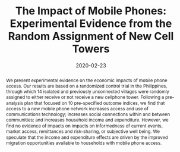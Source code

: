 ---
title: "The Impact of Mobile Phones: Experimental Evidence from the Random Assignment of New Cell Towers"
date: 2020-02-23
publishDate: 2020-02-22T20:01:38.124972Z
authors: ["Joshua Blumenstock", "Niall Keleher", "Arman Rezaee", "Erin Troland"]
publication_types: ["3"]
abstract: "We present experimental evidence on the economic impacts of mobile phone access. Our results are based on a randomized control trial in the Philippines, through which 14 isolated and previously unconnected villages were randomly assigned to either receive or not receive a new cellphone tower. Following a pre-analysis plan that focused on 10 pre-speciﬁed outcome indices, we ﬁnd that access to a new mobile phone network increases access and use of communications technology; increases social connections within and between communities; and increases household income and expenditure. However, we ﬁnd no evidence of impacts on impacts on informedness of current events, market access, remittances and risk-sharing, or subjective well being. We speculate that the income and expenditure eﬀects are driven by the improved migration opportunities available to households with mobile phone access."
featured: true
tags: ["Welfare", "Social Networks", "RCT"]
categories: ["Development Economics"]
projects: ["philippines_ccn"]
---